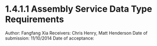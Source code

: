 # 1.4.1.1 Assembly Service Data Type Requirements

Author: Fangfang Xia
Receivers: Chris Henry, Matt Henderson
Date of submission: 11/10/2014
Date of acceptance: 


